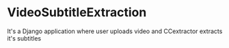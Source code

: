 # VideoSubtitleExtraction
It's a Django application where user uploads video and CCextractor extracts it's subtitles
